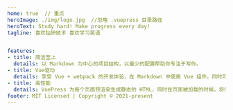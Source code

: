```yaml
---
home: true  // 重点   
heroImage: ./img/logo.jpg  //忽略 .vuepress 目录路径
heroText: Study hard! Make progress every day!
tagline: 喜欢钻研技术 喜欢学习英语


features:
- title: 简洁至上
  details: 以 Markdown 为中心的项目结构，以最少的配置帮助你专注于写作。
- title: Vue驱动
  details: 享受 Vue + webpack 的开发体验，在 Markdown 中使用 Vue 组件，同时可以使用 Vue 来开发自定义主题。
- title: 高性能
  details: VuePress 为每个页面预渲染生成静态的 HTML，同时在页面被加载的时候，将作为 SPA 运行。
footer: MIT Licensed | Copyright © 2021-present
---
```

